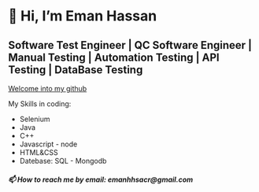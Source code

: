 
<h1>👋 Hi, I’m Eman Hassan</h1> 
<h2>Software Test Engineer | QC Software Engineer | Manual Testing | Automation Testing | API Testing | DataBase Testing</h2>
  <a href="https://github.com/EmanHasn" target="_blank">Welcome into my github</a>
<p>My Skills in coding:</p>
<ul>
  <li>Selenium</li>
  <li>Java</li>
  <li>C++</li>
  <li>Javascript - node</li>
  <li>HTML&CSS</li>
  <li>Datebase: SQL - Mongodb</li>
</ul>
<h5>📫 How to reach me by email: emanhhsacr@gmail.com</h5>

<!---
EmanHasn/EmanHasn is a ✨ special ✨ repository because its `README.md` (this file) appears on your GitHub profile.
You can click the Preview link to take a look at your changes.
--->

